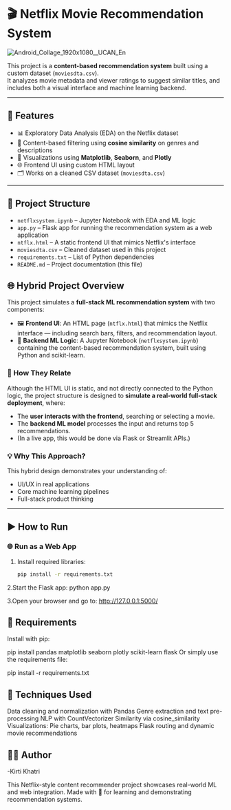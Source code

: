 # 🎬 Netflix Movie Recommendation System
![Android_Collage_1920x1080__UCAN_En](https://github.com/user-attachments/assets/4cbb6b04-9350-4afe-a32d-d58ed3f3551d)


This project is a **content-based recommendation system** built using a custom dataset (`moviesdta.csv`).  
It analyzes movie metadata and viewer ratings to suggest similar titles, and includes both a visual interface and machine learning backend.

---

## 📌 Features
- 📊 Exploratory Data Analysis (EDA) on the Netflix dataset  
- 🧠 Content-based filtering using **cosine similarity** on genres and descriptions  
- 🎨 Visualizations using **Matplotlib**, **Seaborn**, and **Plotly**  
- 🌐 Frontend UI using custom HTML layout  
- 🗂 Works on a cleaned CSV dataset (`moviesdta.csv`)

---

## 📁 Project Structure

- `netflxsystem.ipynb` – Jupyter Notebook with EDA and ML logic  
- `app.py` – Flask app for running the recommendation system as a web application  
- `ntflx.html` – A static frontend UI that mimics Netflix's interface  
- `moviesdta.csv` – Cleaned dataset used in this project  
- `requirements.txt` – List of Python dependencies  
- `README.md` – Project documentation (this file)

## 🌐 Hybrid Project Overview

This project simulates a **full-stack ML recommendation system** with two components:

- 🖼 **Frontend UI**: An HTML page (`ntflx.html`) that mimics the Netflix interface — including search bars, filters, and recommendation layout.
- 🧪 **Backend ML Logic**: A Jupyter Notebook (`netflxsystem.ipynb`) containing the content-based recommendation system, built using Python and scikit-learn.

### 🧩 How They Relate

Although the HTML UI is static, and not directly connected to the Python logic, the project structure is designed to **simulate a real-world full-stack deployment**, where:

- The **user interacts with the frontend**, searching or selecting a movie.
- The **backend ML model** processes the input and returns top 5 recommendations.
- (In a live app, this would be done via Flask or Streamlit APIs.)

### 💡 Why This Approach?

This hybrid design demonstrates your understanding of:
- UI/UX in real applications  
- Core machine learning pipelines  
- Full-stack product thinking

---

## ▶️ How to Run

### 🌐  Run as a Web App

1. Install required libraries:
   ```bash
   pip install -r requirements.txt
2.Start the Flask app:
python app.py

3.Open your browser and go to:
http://127.0.0.1:5000/

## 🧾 Requirements
Install with pip:

pip install pandas matplotlib seaborn plotly scikit-learn flask
Or simply use the requirements file:

pip install -r requirements.txt

## 🧠 Techniques Used

Data cleaning and normalization with Pandas
Genre extraction and text pre-processing
NLP with CountVectorizer
Similarity via cosine_similarity
Visualizations: Pie charts, bar plots, heatmaps
Flask routing and dynamic movie recommendations

## 🙋‍♀️ Author

-Kirti Khatri

This Netflix-style content recommender project showcases real-world ML and web integration.
Made with 💖 for learning and demonstrating recommendation systems.













